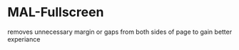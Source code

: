 # MAL-Fullscreen
removes unnecessary margin or gaps from both sides of page to gain better experiance
